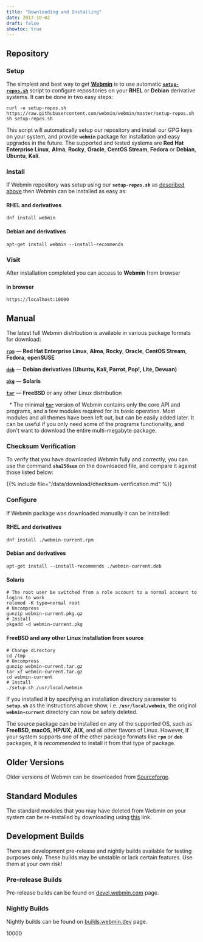 ```yaml
---
title: "Downloading and Installing"
date: 2017-10-02
draft: false
showtoc: true
---
```


## Repository

### Setup
The simplest and best way to get [**Webmin**](/about/) is to use automatic [**`setup-repos.sh`**](https://github.com/webmin/webmin/blob/master/setup-repos.sh) script to configure repositories on your **RHEL** or **Debian** derivative systems. It can be done in two easy steps:

```
curl -o setup-repos.sh https://raw.githubusercontent.com/webmin/webmin/master/setup-repos.sh
sh setup-repos.sh
```

This script will automatically setup our repository and install our GPG keys on your system, and provide **`webmin`** package for installation and easy upgrades in the future. The supported and tested systems are **Red Hat Enterprise Linux**, **Alma**, **Rocky**, **Oracle**, **CentOS Stream**, **Fedora** or **Debian**, **Ubuntu**, **Kali**.

### Install

If Webmin repository was setup using our **`setup-repos.sh`** as [described above](#setup) then Webmin can be installed as easy as:

   #### RHEL and derivatives
    dnf install webmin

   #### Debian and derivatives
    apt-get install webmin --install-recommends

### Visit
After installation completed you can access to **Webmin** from browser

   #### in browser
    https://localhost:10000
    
## Manual

The latest full Webmin distribution is available in various package formats for download:


  [**`rpm`**](https://www.webmin.com/download/rpm/webmin-current.rpm) — **Red Hat Enterprise Linux**, **Alma**, **Rocky**, **Oracle**, **CentOS Stream**, **Fedora**, **openSUSE**

  [**`deb`**](https://www.webmin.com/download/deb/webmin-current.deb) — **Debian derivatives (Ubuntu, Kali, Parrot, Pop!, Lite, Devuan)**

  [**`pkg`**](https://www.webmin.com/download/solaris-pkg/webmin-current.pkg.gz) — **Solaris**
  
  [**`tar`**](https://www.webmin.com/download/webmin-current.tar.gz) — **FreeBSD** or any other Linux distribution

&nbsp;&nbsp;\* The minimal [**`tar`**](https://www.webmin.com/download/webmin-current-minimal.tar.gz) version of Webmin contains only the core API and programs, and a few modules required for its basic operation. Most modules and all themes have been left out, but can be easily added later. It can be useful if you only need some of the programs functionality, and don't want to download the entire multi-megabyte package. 

### Checksum Verification
To verify that you have downloaded Webmin fully and correctly, you can use the command **`sha256sum`** on the downloaded file, and compare it against those listed below:

{{% include file="/data/download/checksum-verification.md" %}}

### Configure
If Webmin package was downloaded manually it can be installed:
   #### RHEL and derivatives
    dnf install ./webmin-current.rpm

   #### Debian and derivatives
    apt-get install --install-recommends ./webmin-current.deb

   #### Solaris
    # The root user be switched from a role account to a normal account to logins to work
    rolemod -K type=normal root
    # Uncompress
    gunzip webmin-current.pkg.gz
    # Install
    pkgadd -d webmin-current.pkg

   #### FreeBSD and any other Linux installation from source
    # Change directory
    cd /tmp
    # Uncompress
    gunzip webmin-current.tar.gz
    tar xf webmin-current.tar.gz
    cd webmin-current
    # Install
    ./setup.sh /usr/local/webmin
   If you installed it by specifying an installation directory parameter to **`setup.sh`** as the instructions above show, i.e. **`/usr/local/webmin`**, the original **`webmin-current`** directory can now be safely deleted.

   The source package can be installed on any of the supported OS, such as **FreeBSD**, **macOS**, **HP/UX**, **AIX**, and all other flavors of Linux. However, if your system supports one of the other package formats like **`rpm`** or **`deb`** packages, it is *recommended* to install it from that type of package.

## Older Versions
Older versions of Webmin can be downloaded from [Sourceforge](https://sourceforge.net/projects/webadmin/files/webmin/).

## Standard Modules
The standard modules that you may have deleted from Webmin on your system can be re-installed by downloading using [this](https://download.webmin.com/download/modules/) link.

## Development Builds
There are development pre-release and nightly builds available for testing purposes only. These builds may be unstable or lack certain features. Use them at your own risk!

### Pre-release Builds
Pre-release builds can be found on [devel.webmin.com](https://download.webmin.com/devel/) page.

### Nightly Builds
Nightly builds can be found on [builds.webmin.dev](https://builds.webmin.dev/) page.

10000 
